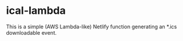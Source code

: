 # ical-lambda


This is a simple (AWS Lambda-like) Netlify function generating an *.ics downloadable event. 
